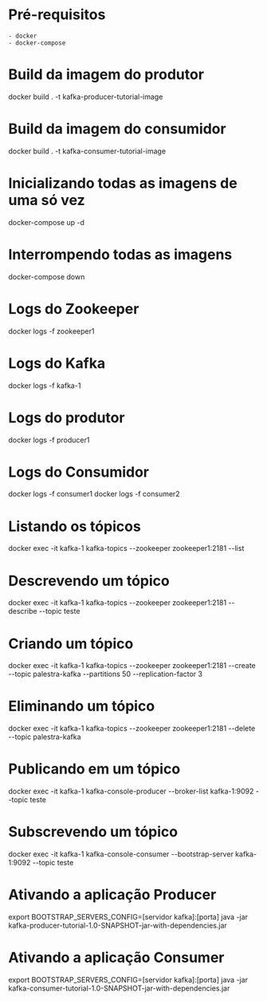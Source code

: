 # Pré-requisitos
    - docker
    - docker-compose

# Build da imagem do produtor
docker build . -t kafka-producer-tutorial-image

# Build da imagem do consumidor
docker build . -t kafka-consumer-tutorial-image
    
# Inicializando todas as imagens de uma só vez
docker-compose up -d

# Interrompendo todas as imagens
docker-compose down

# Logs do Zookeeper
docker logs -f zookeeper1

# Logs do Kafka
docker logs -f kafka-1

# Logs do produtor
docker logs -f producer1

# Logs do Consumidor
docker logs -f consumer1
docker logs -f consumer2

# Listando os tópicos
docker exec -it kafka-1 kafka-topics --zookeeper zookeeper1:2181 --list

# Descrevendo um tópico
docker exec -it kafka-1 kafka-topics --zookeeper zookeeper1:2181 --describe --topic teste

# Criando um tópico
docker exec -it kafka-1 kafka-topics --zookeeper zookeeper1:2181 --create --topic palestra-kafka --partitions 50 --replication-factor 3

# Eliminando um tópico
docker exec -it kafka-1 kafka-topics --zookeeper zookeeper1:2181 --delete --topic palestra-kafka

# Publicando em um tópico
docker exec -it kafka-1 kafka-console-producer --broker-list kafka-1:9092 --topic teste

# Subscrevendo um tópico
docker exec -it kafka-1 kafka-console-consumer --bootstrap-server kafka-1:9092 --topic teste

# Ativando a aplicação Producer 
export BOOTSTRAP_SERVERS_CONFIG=[servidor kafka]:[porta]
java -jar kafka-producer-tutorial-1.0-SNAPSHOT-jar-with-dependencies.jar

# Ativando a aplicação Consumer
export BOOTSTRAP_SERVERS_CONFIG=[servidor kafka]:[porta]
java -jar kafka-consumer-tutorial-1.0-SNAPSHOT-jar-with-dependencies.jar

